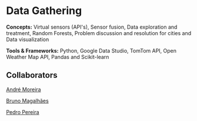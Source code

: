 # Data Gathering

**Concepts:** Virtual sensors (API's), Sensor fusion, Data exploration and treatment, Random Forests, Problem discussion and resolution for cities and Data visualization

**Tools & Frameworks:** Python, Google Data Studio, TomTom API, Open Weather Map API, Pandas and Scikit-learn

## Collaborators

[André Moreira](https://github.com/andremoreira7)

[Bruno Magalhães](https://github.com/BMFMagalhaes)

[Pedro Pereira](https://github.com/Peidolas)
